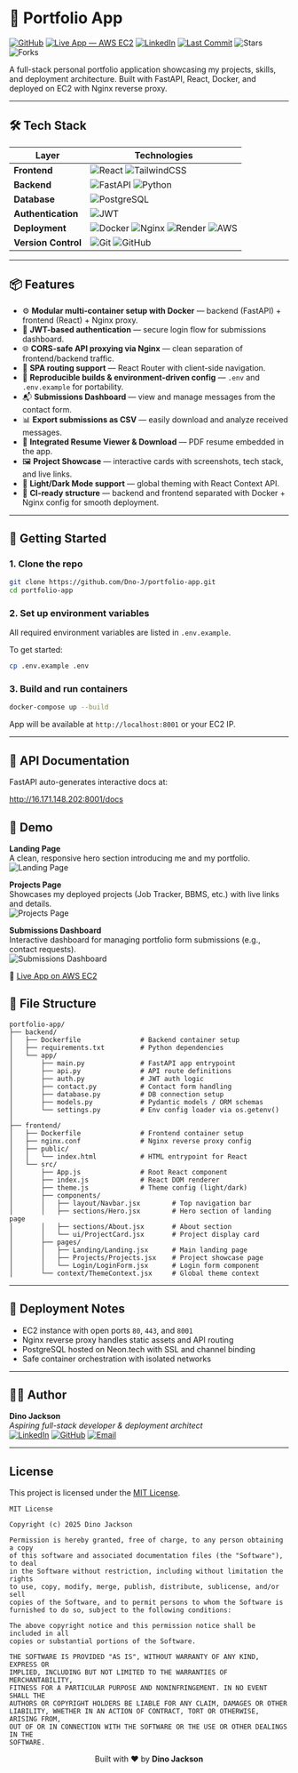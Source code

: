 # 🚀 Portfolio App

[![GitHub](https://img.shields.io/badge/Dno--J%2Fportfolio--app-181717?logo=github)](https://github.com/Dno-J/portfolio-app) 
[![Live App — AWS EC2](https://img.shields.io/badge/Live%20App%20EC2-FF9900?logo=amazonaws&logoColor=white&style=flat-square)](http://16.171.148.202) 
[![LinkedIn](https://img.shields.io/badge/LinkedIn-0A66C2?logo=linkedin)](https://www.linkedin.com/in/dino-jackson-486840368/) 
[![Last Commit](https://img.shields.io/github/last-commit/Dno-J/portfolio-app?style=flat-square)](https://github.com/Dno-J/portfolio-app/commits/main) 
![Stars](https://img.shields.io/github/stars/Dno-J/portfolio-app?style=flat-square) 
![Forks](https://img.shields.io/github/forks/Dno-J/portfolio-app?style=flat-square)

A full-stack personal portfolio application showcasing my projects, skills, and deployment architecture. Built with FastAPI, React, Docker, and deployed on EC2 with Nginx reverse proxy.

---

## 🛠 Tech Stack

| Layer            | Technologies |
|------------------|--------------|
| **Frontend**     | ![React](https://img.shields.io/badge/React-20232A?logo=react&logoColor=61DAFB) ![TailwindCSS](https://img.shields.io/badge/Tailwind_CSS-38B2AC?logo=tailwind-css&logoColor=white) |
| **Backend**      | ![FastAPI](https://img.shields.io/badge/FastAPI-005571?logo=fastapi&logoColor=white) ![Python](https://img.shields.io/badge/Python-3776AB?logo=python&logoColor=white) |
| **Database**     | ![PostgreSQL](https://img.shields.io/badge/PostgreSQL-316192?logo=postgresql&logoColor=white) |
| **Authentication** | ![JWT](https://img.shields.io/badge/JWT-black?logo=jsonwebtokens) |
| **Deployment**   | ![Docker](https://img.shields.io/badge/Docker-2496ED?logo=docker&logoColor=white) ![Nginx](https://img.shields.io/badge/Nginx-009639?logo=nginx&logoColor=white) ![Render](https://img.shields.io/badge/Render-46E3B7?logo=render&logoColor=white) ![AWS](https://img.shields.io/badge/AWS-232F3E?logo=amazon-aws&logoColor=white) |
| **Version Control** | ![Git](https://img.shields.io/badge/Git-F05032?logo=git&logoColor=white) ![GitHub](https://img.shields.io/badge/GitHub-181717?logo=github&logoColor=white) |

---

## 📦 Features

* ⚙️ **Modular multi-container setup with Docker** — backend (FastAPI) + frontend (React) + Nginx proxy.
* 🔐 **JWT-based authentication** — secure login flow for submissions dashboard.
* 🌐 **CORS-safe API proxying via Nginx** — clean separation of frontend/backend traffic.
* 📄 **SPA routing support** — React Router with client-side navigation.
* 🧪 **Reproducible builds & environment-driven config** — `.env` and `.env.example` for portability.
* 📬 **Submissions Dashboard** — view and manage messages from the contact form.
* 📊 **Export submissions as CSV** — easily download and analyze received messages.
* 📑 **Integrated Resume Viewer & Download** — PDF resume embedded in the app.
* 🖼 **Project Showcase** — interactive cards with screenshots, tech stack, and live links.
* 🎨 **Light/Dark Mode support** — global theming with React Context API.
* 🔧 **CI-ready structure** — backend and frontend separated with Docker + Nginx config for smooth deployment.

---

## 🚀 Getting Started

### 1. Clone the repo

```bash
git clone https://github.com/Dno-J/portfolio-app.git
cd portfolio-app
```

### 2. Set up environment variables

All required environment variables are listed in `.env.example`.

To get started:
```bash
cp .env.example .env
```

### 3. Build and run containers

```bash
docker-compose up --build
```

App will be available at `http://localhost:8001` or your EC2 IP.

---

## 📄 API Documentation

FastAPI auto-generates interactive docs at:

http://16.171.148.202:8001/docs

## 🎥 Demo

**Landing Page**  
A clean, responsive hero section introducing me and my portfolio.  
![Landing Page](frontend/src/assets/screenshots/portfolio/landing.png)

**Projects Page**  
Showcases my deployed projects (Job Tracker, BBMS, etc.) with live links and details.  
![Projects Page](frontend/src/assets/screenshots/portfolio/projects.png)

**Submissions Dashboard**  
Interactive dashboard for managing portfolio form submissions (e.g., contact requests).  
![Submissions Dashboard](frontend/src/assets/screenshots/portfolio/submissions_dashboard.png)

🔗 [Live App on AWS EC2](http://16.171.148.202)


## 🔧 File Structure

```
portfolio-app/
├── backend/
│   ├── Dockerfile               # Backend container setup
│   ├── requirements.txt         # Python dependencies
│   └── app/
│       ├── main.py              # FastAPI app entrypoint
│       ├── api.py               # API route definitions
│       ├── auth.py              # JWT auth logic
│       ├── contact.py           # Contact form handling
│       ├── database.py          # DB connection setup
│       ├── models.py            # Pydantic models / ORM schemas
│       └── settings.py          # Env config loader via os.getenv()
│
├── frontend/
│   ├── Dockerfile               # Frontend container setup
│   ├── nginx.conf               # Nginx reverse proxy config
│   ├── public/
│   │   └── index.html           # HTML entrypoint for React
│   └── src/
│       ├── App.js               # Root React component
│       ├── index.js             # React DOM renderer
│       ├── theme.js             # Theme config (light/dark)
│       ├── components/
│       │   ├── layout/Navbar.jsx        # Top navigation bar
│       │   ├── sections/Hero.jsx        # Hero section of landing page
│       │   ├── sections/About.jsx       # About section
│       │   └── ui/ProjectCard.jsx       # Project display card
│       ├── pages/
│       │   ├── Landing/Landing.jsx      # Main landing page
│       │   ├── Projects/Projects.jsx    # Project showcase page
│       │   └── Login/LoginForm.jsx      # Login form component
│       └── context/ThemeContext.jsx     # Global theme context
```

---

## 📡 Deployment Notes

- EC2 instance with open ports `80`, `443`, and `8001`
- Nginx reverse proxy handles static assets and API routing
- PostgreSQL hosted on Neon.tech with SSL and channel binding
- Safe container orchestration with isolated networks

---

## 👨‍💻 Author

**Dino Jackson**  
_Aspiring full-stack developer & deployment architect_  
[![LinkedIn](https://img.shields.io/badge/Linkedin-0077B5?style=flat-square&logo=linkedin&logoColor=white)](https://www.linkedin.com/in/dino-jackson-486840368)
[![GitHub](https://img.shields.io/badge/Github-181717?style=flat-square&logo=github&logoColor=white)](https://github.com/Dno-J)
[![Email](https://img.shields.io/badge/jacksodino00%40gmail.com-D14836?style=flat-square&logo=gmail&logoColor=white)](mailto:jacksodino00@gmail.com)


---

## License

This project is licensed under the [MIT License](LICENSE).

```
MIT License

Copyright (c) 2025 Dino Jackson

Permission is hereby granted, free of charge, to any person obtaining a copy
of this software and associated documentation files (the "Software"), to deal
in the Software without restriction, including without limitation the rights
to use, copy, modify, merge, publish, distribute, sublicense, and/or sell
copies of the Software, and to permit persons to whom the Software is
furnished to do so, subject to the following conditions:

The above copyright notice and this permission notice shall be included in all
copies or substantial portions of the Software.

THE SOFTWARE IS PROVIDED "AS IS", WITHOUT WARRANTY OF ANY KIND, EXPRESS OR
IMPLIED, INCLUDING BUT NOT LIMITED TO THE WARRANTIES OF MERCHANTABILITY,
FITNESS FOR A PARTICULAR PURPOSE AND NONINFRINGEMENT. IN NO EVENT SHALL THE
AUTHORS OR COPYRIGHT HOLDERS BE LIABLE FOR ANY CLAIM, DAMAGES OR OTHER
LIABILITY, WHETHER IN AN ACTION OF CONTRACT, TORT OR OTHERWISE, ARISING FROM,
OUT OF OR IN CONNECTION WITH THE SOFTWARE OR THE USE OR OTHER DEALINGS IN THE
SOFTWARE.
```
<p align="center">
  Built with ❤️ by <strong>Dino Jackson</strong>
</p>

